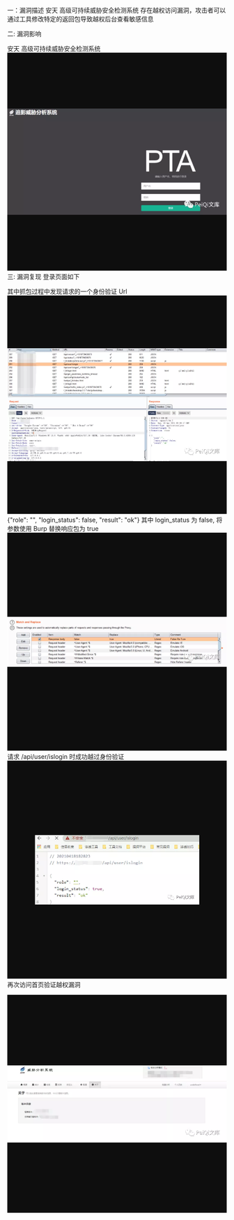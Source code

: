 一：漏洞描述
安天 高级可持续威胁安全检测系统 存在越权访问漏洞，攻击者可以通过工具修改特定的返回包导致越权后台查看敏感信息


二:  漏洞影响

安天 高级可持续威胁安全检测系统
![image-1](resource/安天apt未授权/1.png)
三:  漏洞复现
登录页面如下

其中抓包过程中发现请求的一个身份验证 Url
![image-1](resource/安天apt未授权/2.png)
{"role": "", "login_status": false, "result": "ok"}
其中 login_status 为 false, 将参数使用 Burp 替换响应包为 true
![image-1](resource/安天apt未授权/3.png)
请求 /api/user/islogin 时成功越过身份验证
![image-1](resource/安天apt未授权/4.png)
再次访问首页验证越权漏洞

![image-1](resource/安天apt未授权/5.png)